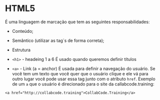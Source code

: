 # HTML5

É uma linguagem de marcação que tem as seguintes responsabilidades:

- Conteúdo;
- Semântico (utilizar as tag`s de forma correta);
- Estrutura

- `<h1>` - headeing 1 a 6
  É usado quando queremos definir títulos

- `<a>` - Link (a = anchor)
  É usada para definir a navegação do usuário. Se você tem um texto que você quer que o usuário clique e ele vá para outro lugar você pode usar essa tag junto com o atributo `href`.
  Exemplo de um `a` que o usuário é direcionado para o site da callabcode.training:

```
<a href="http://collabcode.training">CollabCode.Training</a>
```
